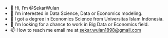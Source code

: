 - 👋 Hi, I’m @SekarWulan
- 👀 I’m interested in Data Science, Data or Economics modeling.
- 🌱 I got a degree in Economics Science from Universitas Islam Indonesia.
- 💞️ I’m looking for a chance to work in Big Data or Economics field.
- 📫 How to reach me email me at sekar.wulan1898@gmail.com

<!---
SekarWulan/SekarWulan is a ✨ special ✨ repository because its `README.md` (this file) appears on your GitHub profile.
You can click the Preview link to take a look at your changes.
--->
